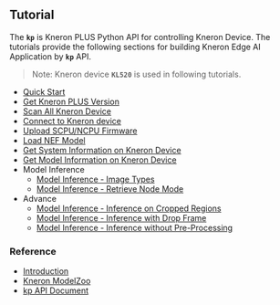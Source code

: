 ## Tutorial

The **`kp`** is Kneron PLUS Python API for controlling Kneron Device. The tutorials provide the following sections for building Kneron Edge AI Application by  **`kp`** API.

> Note: Kneron device **`KL520`** is used in following tutorials.

- [Quick Start](./chapter/quickstart.md)  
- [Get Kneron PLUS Version](./chapter/get_kneron_plus_version.md)  
- [Scan All Kneron Device](./chapter/scan_all_kneron_device.md)  
- [Connect to Kneron device](./chapter/connect_device.md)  
- [Upload SCPU/NCPU Firmware](./chapter/upload_firmware.md)  
- [Load NEF Model](./chapter/load_nef_model.md)  
- [Get System Information on Kneron Device](./chapter/get_system_information.md)  
- [Get Model Information on Kneron Device](./chapter/get_model_information.md)  
- Model Inference
    * [Model Inference - Image Types](./chapter/model_inference_with_different_image_types.md)  
    * [Model Inference - Retrieve Node Mode](./chapter/model_inference_with_different_retrieve_node_mode.md)  
- Advance
    * [Model Inference - Inference on Cropped Regions](./chapter/model_inference_with_inference_on_cropped_regions.md)  
    * [Model Inference - Inference with Drop Frame](./chapter/model_inference_with_inference_with_drop_frame.md)  
    * [Model Inference - Inference without Pre-Processing](./chapter/model_inference_with_inference_without_pre_processing.md)  

### Reference

- [Introduction](../introduction/index.md)
- [Kneron ModelZoo](../modelzoo_document/index.md)
- [kp API Document](../api_document/index.md)
